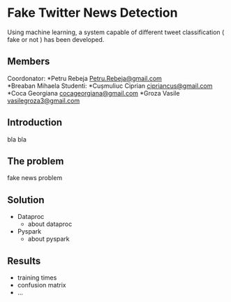 # Fake Twitter News Detection

Using machine learning, a system capable of different tweet classification ( fake or not ) has been developed.

## Members
Coordonator:
*Petru Rebeja Petru.Rebeja@gmail.com  
*Breaban Mihaela
Studenti:
*Cușmuliuc Ciprian   cipriancus@gmail.com
*Coca Georgiana   cocageorgiana@gmail.com
*Groza Vasile   vasilegroza3@gmail.com

## Introduction

bla bla

## The problem

fake news problem

## Solution

- Dataproc
    - about dataproc
- Pyspark
    - about pyspark


## Results
- training times
- confusion matrix 
- ...
